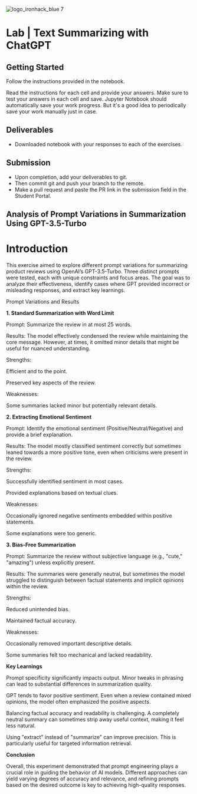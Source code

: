 ![logo_ironhack_blue 7](https://user-images.githubusercontent.com/23629340/40541063-a07a0a8a-601a-11e8-91b5-2f13e4e6b441.png)

# Lab | Text Summarizing with ChatGPT

## Getting Started

Follow the instructions provided in the notebook.

Read the instructions for each cell and provide your answers. Make sure to test your answers in each cell and save. Jupyter Notebook should automatically save your work progress. But it's a good idea to periodically save your work manually just in case.

## Deliverables

- Downloaded notebook with your responses to each of the exercises.


## Submission

- Upon completion, add your deliverables to git. 
- Then commit git and push your branch to the remote.
- Make a pull request and paste the PR link in the submission field in the Student Portal.

## Analysis of Prompt Variations in Summarization Using GPT-3.5-Turbo

# Introduction

This exercise aimed to explore different prompt variations for summarizing product reviews using OpenAI’s GPT-3.5-Turbo. Three distinct prompts were tested, each with unique constraints and focus areas. The goal was to analyze their effectiveness, identify cases where GPT provided incorrect or misleading responses, and extract key learnings.

Prompt Variations and Results

**1. Standard Summarization with Word Limit**

Prompt: Summarize the review in at most 25 words.

Results: The model effectively condensed the review while maintaining the core message. However, at times, it omitted minor details that might be useful for nuanced understanding.

Strengths:

Efficient and to the point.

Preserved key aspects of the review.

Weaknesses:

Some summaries lacked minor but potentially relevant details.

**2. Extracting Emotional Sentiment**

Prompt: Identify the emotional sentiment (Positive/Neutral/Negative) and provide a brief explanation.

Results: The model mostly classified sentiment correctly but sometimes leaned towards a more positive tone, even when criticisms were present in the review.

Strengths:

Successfully identified sentiment in most cases.

Provided explanations based on textual clues.

Weaknesses:

Occasionally ignored negative sentiments embedded within positive statements.

Some explanations were too generic.

**3. Bias-Free Summarization**

Prompt: Summarize the review without subjective language (e.g., "cute," "amazing") unless explicitly present.

Results: The summaries were generally neutral, but sometimes the model struggled to distinguish between factual statements and implicit opinions within the review.

Strengths:

Reduced unintended bias.

Maintained factual accuracy.

Weaknesses:

Occasionally removed important descriptive details.

Some summaries felt too mechanical and lacked readability.

**Key Learnings**

Prompt specificity significantly impacts output. Minor tweaks in phrasing can lead to substantial differences in summarization quality.

GPT tends to favor positive sentiment. Even when a review contained mixed opinions, the model often emphasized the positive aspects.

Balancing factual accuracy and readability is challenging. A completely neutral summary can sometimes strip away useful context, making it feel less natural.

Using "extract" instead of "summarize" can improve precision. This is particularly useful for targeted information retrieval.

**Conclusion**

Overall, this experiment demonstrated that prompt engineering plays a crucial role in guiding the behavior of AI models. Different approaches can yield varying degrees of accuracy and relevance, and refining prompts based on the desired outcome is key to achieving high-quality responses.



<br>


